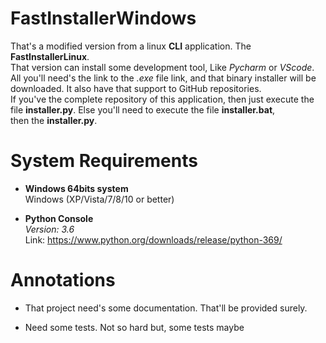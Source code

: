 # FastInstallerWindows
That's a modified version from a linux **CLI** application. The
****FastInstallerLinux****.  
That version can install some development tool, Like *Pycharm* or *VScode*.
All you'll need's the link to the *.exe* file link, and that binary installer will be downloaded. It also have that support to GitHub repositories.  
If you've the complete repository of this application, then just execute the file **installer.py**. Else you'll need to  execute the file **installer.bat**,  
then the **installer.py**.

# System Requirements
* **Windows 64bits system**  
    Windows (XP/Vista/7/8/10 or better)  
       
* **Python Console**  
    *Version: 3.6*  
    Link: https://www.python.org/downloads/release/python-369/


# Annotations
* That project need's some documentation. That'll be provided surely.

* Need some tests. Not so hard but, some tests maybe


 
